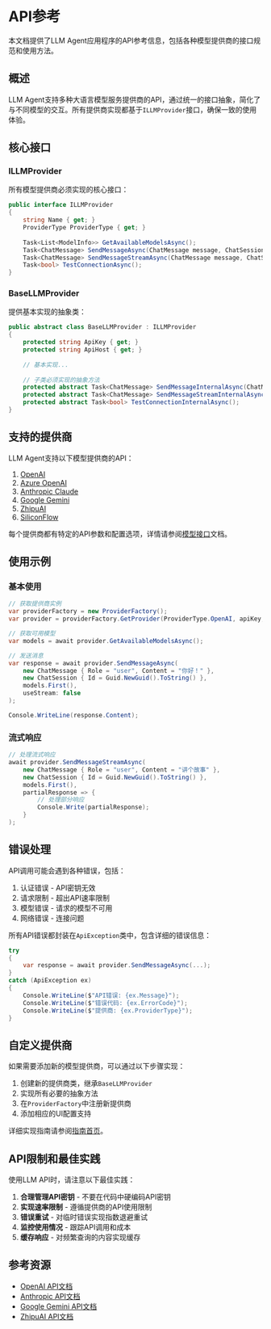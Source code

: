 # API参考

本文档提供了LLM Agent应用程序的API参考信息，包括各种模型提供商的接口规范和使用方法。

## 概述

LLM Agent支持多种大语言模型服务提供商的API，通过统一的接口抽象，简化了与不同模型的交互。所有提供商实现都基于`ILLMProvider`接口，确保一致的使用体验。

## 核心接口

### ILLMProvider

所有模型提供商必须实现的核心接口：

```csharp
public interface ILLMProvider
{
    string Name { get; }
    ProviderType ProviderType { get; }
    
    Task<List<ModelInfo>> GetAvailableModelsAsync();
    Task<ChatMessage> SendMessageAsync(ChatMessage message, ChatSession session, ModelInfo model, bool useStream = false);
    Task<ChatMessage> SendMessageStreamAsync(ChatMessage message, ChatSession session, ModelInfo model, Action<string> onPartialResponse);
    Task<bool> TestConnectionAsync();
}
```

### BaseLLMProvider

提供基本实现的抽象类：

```csharp
public abstract class BaseLLMProvider : ILLMProvider
{
    protected string ApiKey { get; }
    protected string ApiHost { get; }
    
    // 基本实现...
    
    // 子类必须实现的抽象方法
    protected abstract Task<ChatMessage> SendMessageInternalAsync(ChatMessage message, ChatSession session, ModelInfo model);
    protected abstract Task<ChatMessage> SendMessageStreamInternalAsync(ChatMessage message, ChatSession session, ModelInfo model, Action<string> onPartialResponse);
    protected abstract Task<bool> TestConnectionInternalAsync();
}
```

## 支持的提供商

LLM Agent支持以下模型提供商的API：

1. [OpenAI](./models.md#openai)
2. [Azure OpenAI](./models.md#azure-openai)
3. [Anthropic Claude](./models.md#anthropic-claude)
4. [Google Gemini](./models.md#google-gemini)
5. [ZhipuAI](./models.md#zhipuai)
6. [SiliconFlow](./models.md#siliconflow)

每个提供商都有特定的API参数和配置选项，详情请参阅[模型接口](./models.md)文档。

## 使用示例

### 基本使用

```csharp
// 获取提供商实例
var providerFactory = new ProviderFactory();
var provider = providerFactory.GetProvider(ProviderType.OpenAI, apiKey, apiHost);

// 获取可用模型
var models = await provider.GetAvailableModelsAsync();

// 发送消息
var response = await provider.SendMessageAsync(
    new ChatMessage { Role = "user", Content = "你好！" },
    new ChatSession { Id = Guid.NewGuid().ToString() },
    models.First(),
    useStream: false
);

Console.WriteLine(response.Content);
```

### 流式响应

```csharp
// 处理流式响应
await provider.SendMessageStreamAsync(
    new ChatMessage { Role = "user", Content = "讲个故事" },
    new ChatSession { Id = Guid.NewGuid().ToString() },
    models.First(),
    partialResponse => {
        // 处理部分响应
        Console.Write(partialResponse);
    }
);
```

## 错误处理

API调用可能会遇到各种错误，包括：

1. 认证错误 - API密钥无效
2. 请求限制 - 超出API速率限制
3. 模型错误 - 请求的模型不可用
4. 网络错误 - 连接问题

所有API错误都封装在`ApiException`类中，包含详细的错误信息：

```csharp
try
{
    var response = await provider.SendMessageAsync(...);
}
catch (ApiException ex)
{
    Console.WriteLine($"API错误: {ex.Message}");
    Console.WriteLine($"错误代码: {ex.ErrorCode}");
    Console.WriteLine($"提供商: {ex.ProviderType}");
}
```

## 自定义提供商

如果需要添加新的模型提供商，可以通过以下步骤实现：

1. 创建新的提供商类，继承`BaseLLMProvider`
2. 实现所有必要的抽象方法
3. 在`ProviderFactory`中注册新提供商
4. 添加相应的UI配置支持

详细实现指南请参阅[指南首页](../guide/)。

## API限制和最佳实践

使用LLM API时，请注意以下最佳实践：

1. **合理管理API密钥** - 不要在代码中硬编码API密钥
2. **实现速率限制** - 遵循提供商的API使用限制
3. **错误重试** - 对临时错误实现指数退避重试
4. **监控使用情况** - 跟踪API调用和成本
5. **缓存响应** - 对频繁查询的内容实现缓存

## 参考资源

- [OpenAI API文档](https://platform.openai.com/docs/api-reference)
- [Anthropic API文档](https://docs.anthropic.com/claude/reference/getting-started-with-the-api)
- [Google Gemini API文档](https://ai.google.dev/docs/gemini_api_overview)
- [ZhipuAI API文档](https://open.bigmodel.cn/dev/api) 